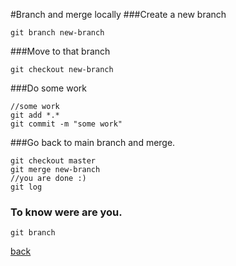 #Branch and merge locally
###Create a new branch
```
git branch new-branch

```
###Move to that branch
```
git checkout new-branch

```
###Do some work 
```
//some work
git add *.*
git commit -m "some work"

```
###Go back to main branch and merge. 
```
git checkout master
git merge new-branch
//you are done :)
git log

```
### To know were are you.
```
git branch

```

[back](https://github.com/mkamayd/git)